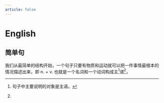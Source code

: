 ```yaml
---
article: false
---
```


# English
## 简单句
我们从最简单的结构开始，一个句子只要有物质和运动就可以把一件事情最根本的情况描述出来，即 n. + v. 也就是一个名词和一个动词构成主[^one]谓[^two]，

[^one]: 句子中主要说明的对象是主语。
[^two]: 